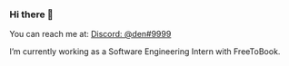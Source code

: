### Hi there 👋

You can reach me at: [Discord: @den#9999](https://discord.com/new)

I’m currently working as a Software Engineering Intern with FreeToBook.
